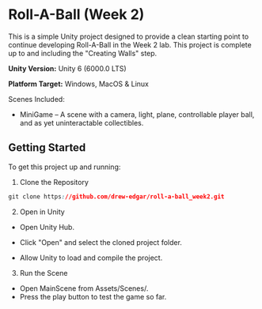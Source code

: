 # Roll-A-Ball (Week 2)

This is a simple Unity project designed to provide a clean starting point to continue developing Roll-A-Ball in the Week 2 lab. This project is complete up to and including the "Creating Walls" step.

**Unity Version:** Unity 6 (6000.0 LTS)

**Platform Target:** Windows, MacOS & Linux

Scenes Included:
- MiniGame – A scene with a camera, light, plane, controllable player ball, and as yet uninteractable collectibles.

## Getting Started
To get this project up and running:

1. Clone the Repository

```css
git clone https://github.com/drew-edgar/roll-a-ball_week2.git
```
2. Open in Unity

- Open Unity Hub.

- Click "Open" and select the cloned project folder.

- Allow Unity to load and compile the project.

3. Run the Scene

- Open MainScene from Assets/Scenes/.
- Press the play button to test the game so far.
